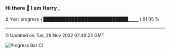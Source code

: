 ### Hi there 👋 I am Harry , 

⏳ Year progress { ███████████████████████████▁▁▁ } 91.05 %

---

⏰ Updated on Tue, 29 Nov 2022 07:48:22 GMT

![Progress Bar CI](https://github.com/duykhang68/duykhang68/workflows/Progress%20Bar%20CI/badge.svg)
